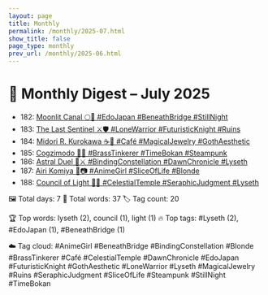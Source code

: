 ```yaml
---
layout: page
title: Monthly
permalink: /monthly/2025-07.html
show_title: false
page_type: monthly
prev_url: /monthly/2025-06.html
---
```


# 📅 Monthly Digest – July 2025

- 182: [Moonlit Canal 🌕🍃 #EdoJapan #BeneathBridge #StillNight](https://x.com/Trevorion/status/1939987745511755938)
- 183: [The Last Sentinel ⚔️🛡️ #LoneWarrior #FuturisticKnight #Ruins](https://x.com/Trevorion/status/1940476193763135550)
- 184: [Midori R. Kurokawa ☕💎 #Café #MagicalJewelry #GothAesthetic](https://x.com/Trevorion/status/1940869374170354126)
- 185: [Cogzimodo 🔔🤖 #BrassTinkerer #TimeBokan #Steampunk](https://x.com/Trevorion/status/1941190506903732457)
- 186: [Astral Duel 🌌⚔️ #BindingConstellation #DawnChronicle #Lyseth](https://x.com/Trevorion/status/1941550772149420400)
- 187: [Airi Komiya 🌸📷 #AnimeGirl #SliceOfLife #Blonde](https://x.com/Trevorion/status/1941927137247645787)
- 188: [Council of Light 👼✨ #CelestialTemple #SeraphicJudgment #Lyseth](https://x.com/Trevorion/status/1942292995832746394)

🖼️ Total days: 7 📜 Total words: 37 🏷️ Tag count: 20

🏆 Top words: lyseth (2), council (1), light (1)
🔥 Top tags: #Lyseth (2), #EdoJapan (1), #BeneathBridge (1)

☁️ Tag cloud: 
#AnimeGirl #BeneathBridge #BindingConstellation #Blonde #BrassTinkerer #Café #CelestialTemple #DawnChronicle #EdoJapan #FuturisticKnight #GothAesthetic #LoneWarrior #Lyseth #MagicalJewelry #Ruins #SeraphicJudgment #SliceOfLife #Steampunk #StillNight #TimeBokan

